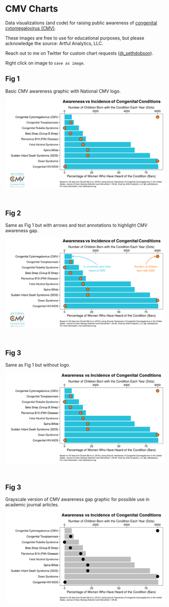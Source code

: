 # CMV Charts
Data visualizations (and code) for raising public awareness of [congenital cytomegalovirus (CMV)](https://www.nationalcmv.org/). 

These images are free to use for educational purposes, but please acknowledge the source: Artful Analytics, LLC. 

Reach out to me on Twitter for custom chart requests ([@_sethdobson](https://twitter.com/_sethdobson)).

Right click on image to `save as image`.

## Fig 1

Basic CMV awareness graphic with National CMV logo.

![](https://github.com/seth-dobson/cmv-charts/blob/master/images/cmv_awareness-vs-incidence_with-logo.png)

<br>

## Fig 2

Same as Fig 1 but with arrows and text annotations to highlight CMV awareness gap.

![](https://github.com/seth-dobson/cmv-charts/blob/master/images/cmv_awareness-vs-incidence_with-logo-and-arrows.png)

<br>

## Fig 3

Same as Fig 1 but without logo.

![](https://github.com/seth-dobson/cmv-charts/blob/master/images/cmv_awareness-vs-incidence.png)

<br>

## Fig 3

Grayscale version of CMV awareness gap graphic for possible use in academic journal articles.

![](https://github.com/seth-dobson/cmv-charts/blob/master/images/cmv_awareness-vs-incidence_grayscale.png)
